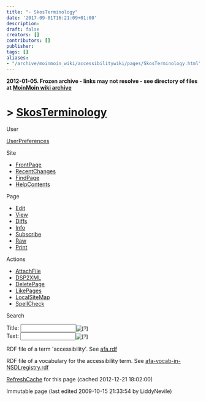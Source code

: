 ```yaml
---
title: "- SkosTerminology"
date: '2017-09-01T16:21:09+01:00'
description: 
draft: false
creators: []
contributors: []
publisher: 
tags: []
aliases:
- "/archive/moinmoin_wiki/accessibilitywiki/pages/SkosTerminology.html"
---
```


**2012-01-05. Frozen archive - links may not resolve - see directory of files at [MoinMoin wiki archive](/moinmoin-wiki-archive/)**

# > [SkosTerminology](http://dublincore.org/accessibilitywiki/SkosTerminology?action=fullsearch&value=SkosTerminology&literal=1&case=1&context=40 "Click here to do a full-text search for this title")

User

 [UserPreferences](http://dublincore.org/accessibilitywiki/UserPreferences)
  

Site

- [FrontPage](http://dublincore.org/accessibilitywiki/FrontPage)
- [RecentChanges](http://dublincore.org/accessibilitywiki/RecentChanges)
- [FindPage](http://dublincore.org/accessibilitywiki/FindPage)
- [HelpContents](http://dublincore.org/accessibilitywiki/HelpContents)

Page

- [Edit](http://dublincore.org/accessibilitywiki/SkosTerminology?action=edit "Edit")
- [View](http://dublincore.org/accessibilitywiki/SkosTerminology "View")
- [Diffs](http://dublincore.org/accessibilitywiki/SkosTerminology?action=diff "Diffs")
- [Info](http://dublincore.org/accessibilitywiki/SkosTerminology?action=info "Info")
- [Subscribe](http://dublincore.org/accessibilitywiki/SkosTerminology?action=subscribe "Subscribe")
- [Raw](http://dublincore.org/accessibilitywiki/SkosTerminology?action=raw "Raw")
- [Print](http://dublincore.org/accessibilitywiki/SkosTerminology?action=print "Print")

Actions

- [AttachFile](http://dublincore.org/accessibilitywiki/SkosTerminology?action=AttachFile)
- [DSP2XML](http://dublincore.org/accessibilitywiki/SkosTerminology?action=DSP2XML)
- [DeletePage](http://dublincore.org/accessibilitywiki/SkosTerminology?action=DeletePage)
- [LikePages](http://dublincore.org/accessibilitywiki/SkosTerminology?action=LikePages)
- [LocalSiteMap](http://dublincore.org/accessibilitywiki/SkosTerminology?action=LocalSiteMap)
- [SpellCheck](http://dublincore.org/accessibilitywiki/SkosTerminology?action=SpellCheck)

Search

<form method="POST" action="/accessibilitywiki/SkosTerminology">
<p>
<input name="action" value="inlinesearch" type="hidden">
<input name="context" value="40" type="hidden">
Title: <input name="text_title" size="15" maxlength="50" type="text"><input src="SkosTerminology_files/moin-search.png" name="button_title" alt="[?]" type="image"><br>Text: <input name="text_full" size="15" maxlength="50" type="text"><input src="SkosTerminology_files/moin-search.png" name="button_full" alt="[?]" type="image">
</p>
</form>

RDF file of a term 'accessibility'. See [afa.rdf](http://dublincore.org/accessibilitywiki/SkosTerminology?action=AttachFile&do=get&target=afa.rdf) 

RDF file of a vocabulary for the accessibility term. See [afa-vocab-in-NSDLregistry.rdf](http://dublincore.org/accessibilitywiki/SkosTerminology?action=AttachFile&do=get&target=afa-vocab-in-NSDLregistry.rdf)

 [RefreshCache](http://dublincore.org/accessibilitywiki/SkosTerminology?action=refresh&arena=Page.py&key=SkosTerminology.text_html) for this page (cached 2012-12-21 18:02:00)  

Immutable page (last edited 2009-10-15 21:33:54 by LiddyNevile)

